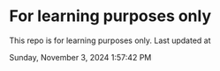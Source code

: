 # For learning purposes only
This repo is for learning purposes only.
Last updated at

Sunday, November 3, 2024 1:57:42 PM

